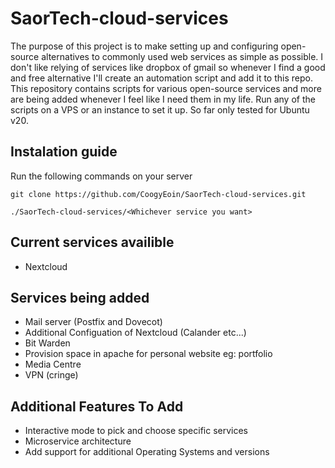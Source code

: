 # SaorTech-cloud-services
The purpose of this project is to make setting up and configuring open-source alternatives to commonly used web services as simple as possible. I don't like relying of services like dropbox of gmail so whenever I find a good and free alternative I'll create an automation script and add it to this repo. This repository contains scripts for various open-source services and more are being added whenever I feel like I need them in my life. Run any of the scripts on a VPS or an instance to set it up. So far only tested for Ubuntu v20.


## Instalation guide
Run the following commands on your server

```
git clone https://github.com/CoogyEoin/SaorTech-cloud-services.git

./SaorTech-cloud-services/<Whichever service you want>
```


## Current services availible
* Nextcloud

## Services being added
* Mail server (Postfix and Dovecot)
* Additional Configuation of Nextcloud (Calander etc...)
* Bit Warden
* Provision space in apache for personal website eg: portfolio
* Media Centre
* VPN (cringe)

## Additional Features To Add
* Interactive mode to pick and choose specific services
* Microservice architecture 
* Add support for additional Operating Systems and versions 
